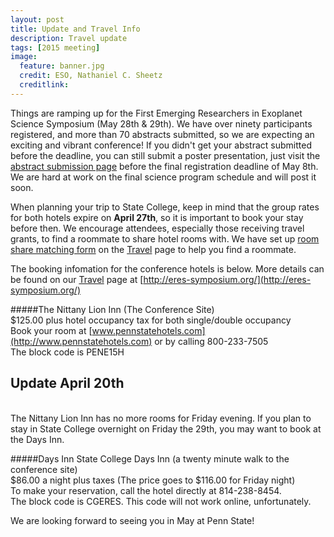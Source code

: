 ```yaml
---
layout: post
title: Update and Travel Info
description: Travel update
tags: [2015 meeting]
image:
  feature: banner.jpg
  credit: ESO, Nathaniel C. Sheetz
  creditlink: 
---
```


Things are ramping up for the First Emerging Researchers in Exoplanet Science Symposium (May 28th & 29th). We have over ninety participants registered, and more than 70 abstracts submitted, so we are expecting an exciting and vibrant conference! If you didn't get your abstract submitted before the deadline, you can still submit a poster presentation, just visit the [abstract submission page](/abstract.html) before the final registration deadline of May 8th. We are hard at work on the final science program schedule and will post it soon. 

When planning your trip to State College, keep in mind that the group rates for both hotels expire on **April 27th**, so it is important to book your stay before then. We encourage attendees, especially those receiving travel grants, to find a roommate to share hotel rooms with. We have set up [room share matching form](https://docs.google.com/forms/d/16FJOdMI77jMmL2m83fRYPRy2DV4ir3fWwxBC0emscxA/viewform) on the [Travel](/travel.html) page to help you find a roommate.  

The booking infomation for the conference hotels is below. More details can be found on our [Travel](/travel.html) page at [http://eres-symposium.org/](http://eres-symposium.org/)

#####The Nittany Lion Inn (The Conference Site)<br>
$125.00 plus hotel occupancy tax for both single/double occupancy<br>
Book your room at [www.pennstatehotels.com](http://www.pennstatehotels.com) or by calling 800-233-7505<br>
The block code is PENE15H<br>
<h2>Update April 20th</h2><br>
The Nittany Lion Inn has no more rooms for Friday evening. If you plan to stay in State College overnight on Friday the 29th, you may want to book at the Days Inn.<br> 

#####Days Inn State College
Days Inn (a twenty minute walk to the conference site)<br> 
$86.00 a night plus taxes (The price goes to $116.00 for Friday night)<br>
To make your reservation, call the hotel directly at 814-238-8454.<br>
The block code is CGERES. This code will not work online, unfortunately.<br> 

We are looking forward to seeing you in May at Penn State! 


